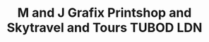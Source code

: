 ---
title: "M and J Grafix Printshop and Skytravel and Tours  TUBOD LDN"
url: /tubod/m-and-j-grafix-printshop-and-skytravel-and-tours-tubod-ldn/
shop: travel agency
---